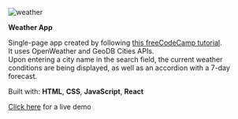 ![weather](https://user-images.githubusercontent.com/116102391/235325602-56077e2d-86e3-4b41-92c6-5369d5432270.png)

**Weather App**

Single-page app created by following [this freeCodeCamp tutorial](https://www.youtube.com/watch?v=Reny0cTTv24&list=PLpXpwo9gJ4hHWhWlQ7d9PmcUdPcAV-Fxu&index=1).  
It uses OpenWeather and GeoDB Cities APIs.  
Upon entering a city name in the search field, the current weather conditions are being displayed, as well as an accordion with a 7-day forecast.  

Built with: **HTML**, **CSS**, **JavaScript**, **React**

[Click here](https://geodb-openweathermap.netlify.app/) for a live demo
